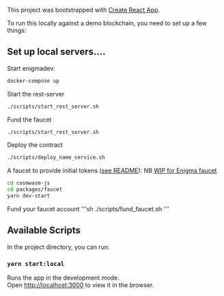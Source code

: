 This project was bootstrapped with [Create React App](https://github.com/facebook/create-react-app).

To run this locally against a demo blockchain, you need to set up a few things:

## Set up local servers....

Start enigmadev:

```sh
docker-compose up
```

Start the rest-server

```sh
./scripts/start_rest_server.sh
```

Fund the faucet

```sh
./scripts/start_rest_server.sh
```

Deploy the contract

```sh
./scripts/deploy_name_service.sh
```

A faucet to provide initial tokens ([see README](https://github.com/CosmWasm/cosmwasm-js/tree/master/packages/faucet)):
NB [WIP for Enigma faucet](https://github.com/levackt/cosmwasm-js)

```sh
cd cosmwasm-js
cd packages/faucet
yarn dev-start
```

Fund your faucet account
'''sh
./scripts/fund_faucet.sh
'''

## Available Scripts

In the project directory, you can run:

### `yarn start:local`

Runs the app in the development mode.<br />
Open [http://localhost:3000](http://localhost:3000) to view it in the browser.
